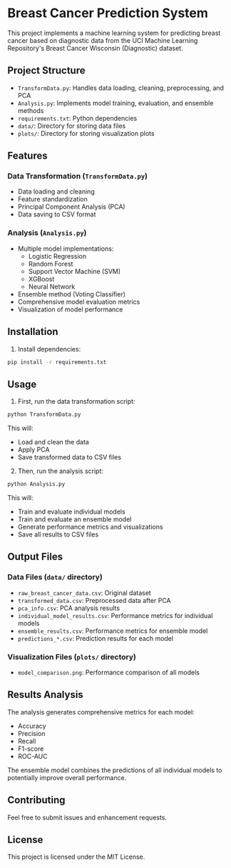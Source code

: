 # Breast Cancer Prediction System

This project implements a machine learning system for predicting breast cancer based on diagnostic data from the UCI Machine Learning Repository's Breast Cancer Wisconsin (Diagnostic) dataset.

## Project Structure

- `TransformData.py`: Handles data loading, cleaning, preprocessing, and PCA
- `Analysis.py`: Implements model training, evaluation, and ensemble methods
- `requirements.txt`: Python dependencies
- `data/`: Directory for storing data files
- `plots/`: Directory for storing visualization plots

## Features

### Data Transformation (`TransformData.py`)
- Data loading and cleaning
- Feature standardization
- Principal Component Analysis (PCA)
- Data saving to CSV format

### Analysis (`Analysis.py`)
- Multiple model implementations:
  - Logistic Regression
  - Random Forest
  - Support Vector Machine (SVM)
  - XGBoost
  - Neural Network
- Ensemble method (Voting Classifier)
- Comprehensive model evaluation metrics
- Visualization of model performance

## Installation

1. Install dependencies:
```bash
pip install -r requirements.txt
```

## Usage

1. First, run the data transformation script:
```bash
python TransformData.py
```
This will:
- Load and clean the data
- Apply PCA
- Save transformed data to CSV files

2. Then, run the analysis script:
```bash
python Analysis.py
```
This will:
- Train and evaluate individual models
- Train and evaluate an ensemble model
- Generate performance metrics and visualizations
- Save all results to CSV files

## Output Files

### Data Files (`data/` directory)
- `raw_breast_cancer_data.csv`: Original dataset
- `transformed_data.csv`: Preprocessed data after PCA
- `pca_info.csv`: PCA analysis results
- `individual_model_results.csv`: Performance metrics for individual models
- `ensemble_results.csv`: Performance metrics for ensemble model
- `predictions_*.csv`: Prediction results for each model

### Visualization Files (`plots/` directory)
- `model_comparison.png`: Performance comparison of all models

## Results Analysis

The analysis generates comprehensive metrics for each model:
- Accuracy
- Precision
- Recall
- F1-score
- ROC-AUC

The ensemble model combines the predictions of all individual models to potentially improve overall performance.

## Contributing

Feel free to submit issues and enhancement requests.

## License

This project is licensed under the MIT License. 